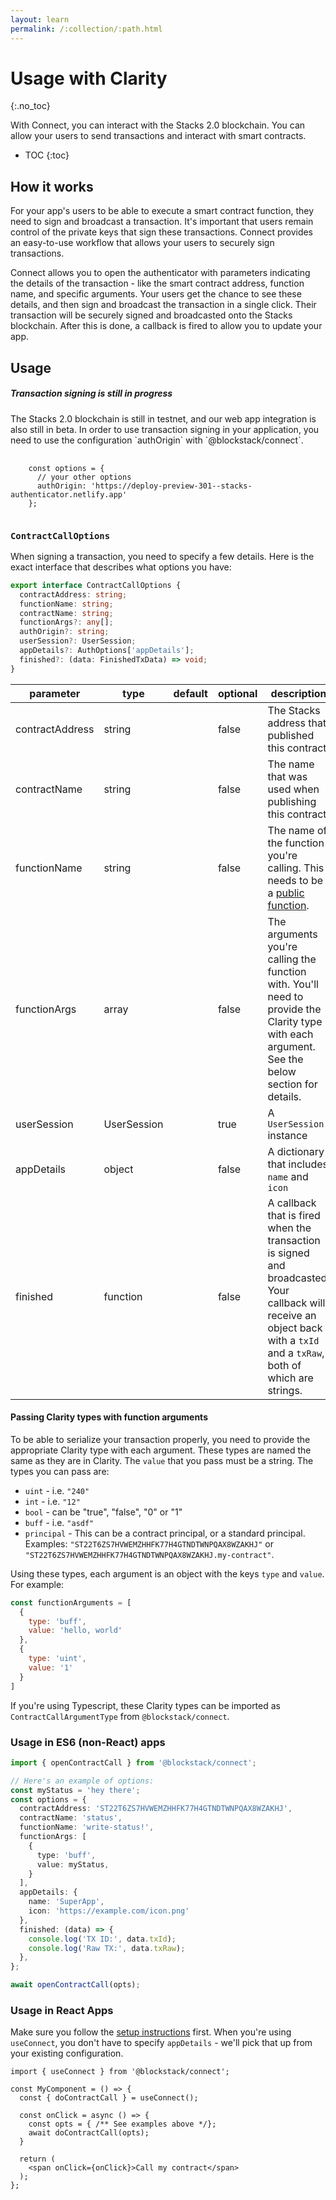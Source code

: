 ```yaml
---
layout: learn
permalink: /:collection/:path.html
---
```

# Usage with Clarity
{:.no_toc}

With Connect, you can interact with the Stacks 2.0 blockchain. You can allow your users to send transactions and interact with smart contracts.

* TOC
{:toc}

## How it works

For your app's users to be able to execute a smart contract function, they need to sign and broadcast a transaction. It's important that users remain control of the private keys that sign these transactions. Connect provides an easy-to-use workflow that allows your users to securely sign transactions.

Connect allows you to open the authenticator with parameters indicating the details of the transaction - like the smart contract address, function name, and specific arguments. Your users get the chance to see these details, and then sign and broadcast the transaction in a single click. Their transaction will be securely signed and broadcasted onto the Stacks blockchain. After this is done, a callback is fired to allow you to update your app.

## Usage

<div class="uk-card uk-card-default uk-card-body">
<h5 class="uk-card-title">Transaction signing is still in progress</h5>
<p>
  The Stacks 2.0 blockchain is still in testnet, and our web app integration is also still in beta. In order to use transaction signing in your application, you need to use the configuration `authOrigin` with `@blockstack/connect`.
</p>
<pre>
  <code>
    const options = {
      // your other options
      authOrigin: 'https://deploy-preview-301--stacks-authenticator.netlify.app'
    };
  </code>
</pre>
</div>

### `ContractCallOptions`

When signing a transaction, you need to specify a few details. Here is the exact interface that describes what options you have:

```ts
export interface ContractCallOptions {
  contractAddress: string;
  functionName: string;
  contractName: string;
  functionArgs?: any[];
  authOrigin?: string;
  userSession?: UserSession;
  appDetails?: AuthOptions['appDetails'];
  finished?: (data: FinishedTxData) => void;
}
```

parameter | type | default | optional | description
---|---|---|---|---
contractAddress | string | | false | The Stacks address that published this contract
contractName | string | | false | The name that was used when publishing this contract
functionName | string | | false | The name of the function you're calling. This needs to be a [public function](/core/smart/clarityRef.html#define-public).
functionArgs | array | | false | The arguments you're calling the function with. You'll need to provide the Clarity type with each argument. See the below section for details.
userSession | UserSession | | true | A `UserSession` instance
appDetails | object | | false | A dictionary that includes `name` and `icon`
finished | function | | false | A callback that is fired when the transaction is signed and broadcasted. Your callback will receive an object back with a `txId` and a `txRaw`, both of which are strings.

#### Passing Clarity types with function arguments

To be able to serialize your transaction properly, you need to provide the appropriate Clarity type with each argument. These types are named the same as they are in Clarity. The `value` that you pass must be a string. The types you can pass are:

- `uint` - i.e. `"240"`
- `int` - i.e. `"12"`
- `bool` - can be "true", "false", "0" or "1"
- `buff` - i.e. `"asdf"`
- `principal` - This can be a contract principal, or a standard principal. Examples: `"ST22T6ZS7HVWEMZHHFK77H4GTNDTWNPQAX8WZAKHJ"` or `"ST22T6ZS7HVWEMZHHFK77H4GTNDTWNPQAX8WZAKHJ.my-contract"`.

Using these types, each argument is an object with the keys `type` and `value`. For example:

```js
const functionArguments = [
  {
    type: 'buff',
    value: 'hello, world'
  },
  {
    type: 'uint',
    value: '1'
  }
]
```

If you're using Typescript, these Clarity types can be imported as `ContractCallArgumentType` from `@blockstack/connect`.

### Usage in ES6 (non-React) apps

```ts
import { openContractCall } from '@blockstack/connect';

// Here's an example of options:
const myStatus = 'hey there';
const options = {
  contractAddress: 'ST22T6ZS7HVWEMZHHFK77H4GTNDTWNPQAX8WZAKHJ',
  contractName: 'status',
  functionName: 'write-status!',
  functionArgs: [
    {
      type: 'buff',
      value: myStatus,
    }
  ],
  appDetails: {
    name: 'SuperApp',
    icon: 'https://example.com/icon.png'
  },
  finished: (data) => {
    console.log('TX ID:', data.txId);
    console.log('Raw TX:', data.txRaw);
  },
};

await openContractCall(opts);
```

### Usage in React Apps

Make sure you follow the [setup instructions](/develop/connect/get-started.html#in-react-apps) first. When you're using `useConnect`, you don't have to specify `appDetails` - we'll pick that up from your existing configuration.

```tsx
import { useConnect } from '@blockstack/connect';

const MyComponent = () => {
  const { doContractCall } = useConnect();

  const onClick = async () => {
    const opts = { /** See examples above */};
    await doContractCall(opts);
  }

  return (
    <span onClick={onClick}>Call my contract</span>
  );
};
```